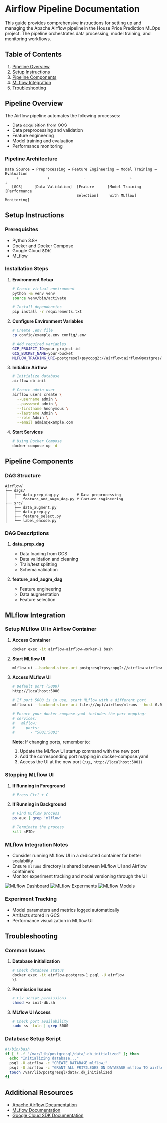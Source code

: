 # Airflow Pipeline Documentation

This guide provides comprehensive instructions for setting up and managing the Apache Airflow pipeline in the House Price Prediction MLOps project. The pipeline orchestrates data processing, model training, and monitoring workflows.

## Table of Contents
1. [Pipeline Overview](#pipeline-overview)
2. [Setup Instructions](#setup-instructions)
3. [Pipeline Components](#pipeline-components)
4. [MLflow Integration](#mlflow-integration)
5. [Troubleshooting](#troubleshooting)

## Pipeline Overview

The Airflow pipeline automates the following processes:
- Data acquisition from GCS
- Data preprocessing and validation
- Feature engineering
- Model training and evaluation
- Performance monitoring

### Pipeline Architecture
```
Data Source → Preprocessing → Feature Engineering → Model Training → Evaluation
     ↓             ↓               ↓                    ↓             ↓
   [GCS]     [Data Validation]  [Feature      [Model Training    [Performance
                                Selection]     with MLflow]       Monitoring]
```

## Setup Instructions

### Prerequisites
- Python 3.8+
- Docker and Docker Compose
- Google Cloud SDK
- MLflow

### Installation Steps

1. **Environment Setup**
   ```bash
   # Create virtual environment
   python -m venv venv
   source venv/bin/activate

   # Install dependencies
   pip install -r requirements.txt
   ```

2. **Configure Environment Variables**
   ```bash
   # Create .env file
   cp config/example.env config/.env

   # Add required variables
   GCP_PROJECT_ID=your-project-id
   GCS_BUCKET_NAME=your-bucket
   MLFLOW_TRACKING_URI=postgresql+psycopg2://airflow:airflow@postgres/mlflow
   ```

3. **Initialize Airflow**
   ```bash
   # Initialize database
   airflow db init

   # Create admin user
   airflow users create \
     --username admin \
     --password admin \
     --firstname Anonymous \
     --lastname Admin \
     --role Admin \
     --email admin@example.com
   ```

4. **Start Services**
   ```bash
   # Using Docker Compose
   docker-compose up -d
   ```

## Pipeline Components

### DAG Structure
```
Airflow/
├── dags/
│   ├── data_prep_dag.py        # Data preprocessing
│   └── feature_and_augm_dag.py # Feature engineering
├── src/
│   ├── data_augment.py
│   ├── data_prep.py
│   ├── feature_select.py
│   └── label_encode.py
```

### DAG Descriptions

1. **data_prep_dag**
   - Data loading from GCS
   - Data validation and cleaning
   - Train/test splitting
   - Schema validation

2. **feature_and_augm_dag**
   - Feature engineering
   - Data augmentation
   - Feature selection

## MLflow Integration

### Setup MLflow UI in Airflow Container

1. **Access Container**
   ```bash
   docker exec -it airflow-airflow-worker-1 bash
   ```

2. **Start MLflow UI**
   ```bash
   mlflow ui --backend-store-uri postgresql+psycopg2://airflow:airflow@postgres/mlflow --host 0.0.0.0
   ```

3. **Access MLflow UI**
   ```bash
   # Default port (5000)
   http://localhost:5000

   # If port 5000 is in use, start MLflow with a different port
   mlflow ui --backend-store-uri file:///opt/airflow/mlruns --host 0.0.0.0 --port 5001

   # Ensure your docker-compose.yaml includes the port mapping:
   # services:
   #   mlflow:
   #     ports:
   #       - "5001:5001"
   ```

   **Note**: If changing ports, remember to:
   1. Update the MLflow UI startup command with the new port
   2. Add the corresponding port mapping in docker-compose.yaml
   3. Access the UI at the new port (e.g., `http://localhost:5001`)

### Stopping MLflow UI

1. **If Running in Foreground**
   ```bash
   # Press Ctrl + C
   ```

2. **If Running in Background**
   ```bash
   # Find MLflow process
   ps aux | grep 'mlflow'
   
   # Terminate the process
   kill <PID>
   ```

### MLflow Integration Notes
- Consider running MLflow UI in a dedicated container for better scalability
- Ensure `mlruns` directory is shared between MLflow UI and Airflow containers
- Monitor experiment tracking and model versioning through the UI

![MLflow Dashboard](https://github.com/user-attachments/assets/e0e1720d-b7f7-4f88-afbb-546535b91c5d)
![MLflow Experiments](https://github.com/user-attachments/assets/d5bee6ac-93bd-4dfa-a1b0-0d92ef9c01b9)
![MLflow Models](https://github.com/user-attachments/assets/750effb5-34bf-4c72-a9d9-7fb311b043d2)

### Experiment Tracking
- Model parameters and metrics logged automatically
- Artifacts stored in GCS
- Performance visualization in MLflow UI

## Troubleshooting

### Common Issues

1. **Database Initialization**
   ```bash
   # Check database status
   docker exec -it airflow-postgres-1 psql -U airflow
   \l
   ```

2. **Permission Issues**
   ```bash
   # Fix script permissions
   chmod +x init-db.sh
   ```

3. **MLflow UI Access**
   ```bash
   # Check port availability
   sudo ss -tuln | grep 5000
   ```

### Database Setup Script
```bash
#!/bin/bash
if [ ! -f "/var/lib/postgresql/data/.db_initialized" ]; then
  echo "Initializing database..."
  psql -U airflow -c "CREATE DATABASE mlflow;"
  psql -U airflow -c "GRANT ALL PRIVILEGES ON DATABASE mlflow TO airflow;"
  touch /var/lib/postgresql/data/.db_initialized
fi
```

## Additional Resources

- [Apache Airflow Documentation](https://airflow.apache.org/docs/)
- [MLflow Documentation](https://www.mlflow.org/docs/latest/index.html)
- [Google Cloud SDK Documentation](https://cloud.google.com/sdk/docs)
